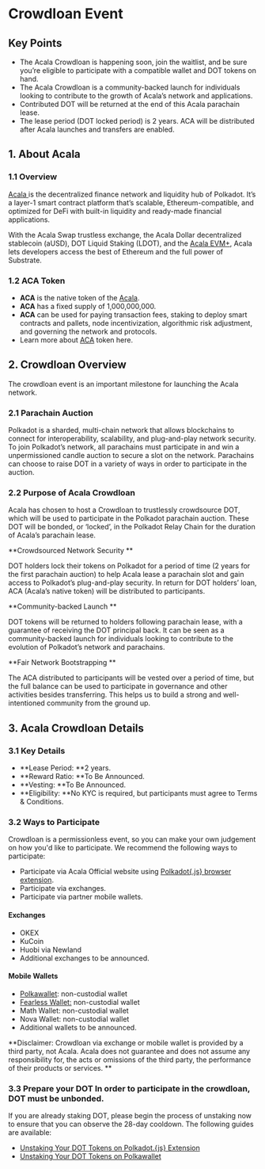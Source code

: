 # Crowdloan Event

## Key Points 

* The Acala Crowdloan is happening soon, join the waitlist, and be sure you’re eligible to participate with a compatible wallet and DOT tokens on hand. 
* The Acala Crowdloan is a community-backed launch for individuals looking to contribute to the growth of Acala’s network and applications. 
* Contributed DOT will be returned at the end of this Acala parachain lease.
* The lease period (DOT locked period) is 2 years. ACA will be distributed after Acala launches and transfers are enabled.

## 1. About Acala

### 1.1 Overview

[Acala ](https://acala.network)is the decentralized finance network and liquidity hub of Polkadot. It’s a layer-1 smart contract platform that’s scalable, Ethereum-compatible, and optimized for DeFi with built-in liquidity and ready-made financial applications.

With the Acala Swap trustless exchange, the Acala Dollar decentralized stablecoin (aUSD), DOT Liquid Staking (LDOT), and the [Acala EVM+](https://medium.com/acalanetwork/scale-ethereum-based-defi-to-polkadot-with-acala-evm-now-fully-evm-compatible-with-full-access-to-cd3afd525f96), Acala lets developers access the best of Ethereum and the full power of Substrate.

### 1.2 ACA Token

* **ACA** is the native token of the [Acala](https://acala.network). 
* **ACA** has a fixed supply of 1,000,000,000.
* **ACA** can be used for paying transaction fees, staking to deploy smart contracts and pallets, node incentivization, algorithmic risk adjustment, and governing the network and protocols.
* Learn more about [ACA](https://acala.network/acala/token) token here.

## 2. Crowdloan Overview

The crowdloan event is an important milestone for launching the Acala network.

### 2.1 Parachain Auction

Polkadot is a sharded, multi-chain network that allows blockchains to connect for interoperability, scalability, and plug-and-play network security. To join Polkadot’s network, all parachains must participate in and win a unpermissioned candle auction to secure a slot on the network. Parachains can choose to raise DOT in a variety of ways in order to participate in the auction.

### 2.2 Purpose of Acala Crowdloan 

Acala has chosen to host a Crowdloan to trustlessly crowdsource DOT, which will be used to participate in the Polkadot parachain auction. These DOT will be bonded, or ‘locked’, in the Polkadot Relay Chain for the duration of Acala’s parachain lease.

**Crowdsourced Network Security **

DOT holders lock their tokens on Polkadot for a period of time (2 years for the first parachain auction) to help Acala lease a parachain slot and gain access to Polkadot’s plug-and-play security. In return for DOT holders’ loan, ACA (Acala’s native token) will be distributed to participants.

**Community-backed Launch **

DOT tokens will be returned to holders following parachain lease, with a guarantee of receiving the DOT principal back. It can be seen as a community-backed launch for individuals looking to contribute to the evolution of Polkadot’s network and parachains.

**Fair Network Bootstrapping **

The ACA distributed to participants will be vested over a period of time, but the full balance can be used to participate in governance and other activities besides transferring. This helps us to build a strong and well-intentioned community from the ground up.

## 3. Acala Crowdloan Details

### 3.1 Key Details

* **Lease Period: **2 years.
* **Reward Ratio: **To Be Announced.
* **Vesting: **To Be Announced.
* **Eligibility: **No KYC is required, but participants must agree to Terms & Conditions.

### 3.2 Ways to Participate

Crowdloan is a permissionless event, so you can make your own judgement on how you'd like to participate. We recommend the following ways to participate:

* Participate via Acala Official website using [Polkadot{.js} browser extension](https://wiki.acala.network/acala/acala-crowdloan/dot-address/creating-a-new-dot-account#option-1-creating-a-wallet-through-polkadot-.js-browser-extension). 
* Participate via exchanges. 
* Participate via partner mobile wallets.

#### Exchanges 

* OKEX
* KuCoin
* Huobi via Newland
* Additional exchanges to be announced.

#### Mobile Wallets

* [Polkawallet](https://polkawallet.io): non-custodial wallet 
* [Fearless Wallet:](https://fearlesswallet.io) non-custodial wallet 
* Math Wallet: non-custodial wallet 
* Nova Wallet: non-custodial wallet
* Additional wallets to be announced. 

**Disclaimer: Crowdloan via exchange or mobile wallet is provided by a third party, not Acala. Acala does not guarantee and does not assume any responsibility for, the acts or omissions of the third party, the performance of their products or services. **

### 3.3 Prepare your DOT In order to participate in the crowdloan, DOT must be unbonded. 

If you are already staking DOT, please begin the process of unstaking now to ensure that you can observe the 28-day cooldown. The following guides are available: ​

* [Unstaking Your DOT Tokens on Polkadot.{js} Extension​](https://wiki.acala.network/acala/acala-crowdloan/dot-address/unstaking-your-dot/unstaking-your-dot-tokens-on-polkadot.-js-extension) 
* [Unstaking Your DOT Tokens on Polkawallet](https://wiki.acala.network/acala/acala-crowdloan/dot-address/unstaking-your-dot/unstaking-your-dot-tokens-on-polkawallet)



